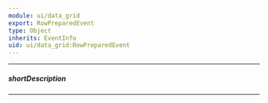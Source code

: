 ```yaml
---
module: ui/data_grid
export: RowPreparedEvent
type: Object
inherits: EventInfo
uid: ui/data_grid:RowPreparedEvent
---
```

---
##### shortDescription
<!-- Description goes here -->

---
<!-- Description goes here -->